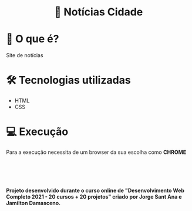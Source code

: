 <h1 align="center">
📰 Notícias Cidade
</h1>


# 📌 O que é? 

Site de notícias

# 🛠 Tecnologias utilizadas 

* HTML
* CSS


# 💻 Execução

Para a execução necessita de um browser da sua escolha como **CHROME**


<br></br>

#
**Projeto desenvolvido durante o curso online de "Desenvolvimento Web Completo 2021 - 20 cursos + 20 projetos" criado por Jorge Sant Ana e Jamilton Damasceno.**

